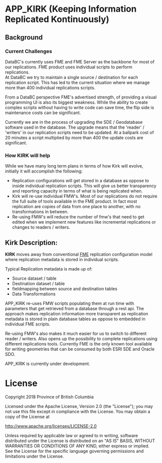 # APP_KIRK (Keeping Information Replicated Kontinuously)

## Background

### Current Challenges
DataBC's currently uses FME and FME Server as the backbone for most of our 
replications.  FME product uses individual scripts to perform replications.  
At DataBC we try to maintain a single source / destination for each 
replication script.  This has led to the current situation where we
manage more than 400 individual replications scripts.

From a DataBC perspective FME's advertised strength, of providing a visual programming
UI is also its biggest weakness.  While the ability to create complex scripts 
without having to write code can save time, the flip side is maintenance costs can
be significant.

Currently we are in the process of upgrading the SDE / Geodatabase software used
in the database.  The upgrade means that the 'reader' / 'writers' in our replication
scripts need to be updated.  At a ballpark cost of 20 minutes a script multiplied by 
more than 400 the update costs are significant.

### How KIRK will help
While we have many long term plans in terms of how Kirk will evolve, initially it 
will accomplish the following:
- Replication configurations will get stored in a database as oppose to inside 
  individual replication scripts.  This will give us better transparency and reporting
  capacity in terms of what is being replicated when.
- Kirk will re-use individual FMW's.  Most of our replications do not require the 
  full suite of tools available in the FME product.  In fact most replication are 
  copies of data from one place to another, with no transformations in between.
- Re-using FMW's will reduce the number of fmw's that need to get edited when we 
  implement new features like incremental replications or changes to readers / 
  writers.   

 
## Kirk Description:

**KIRK** moves away from conventional [FME](https://www.safe.com/) replication 
configuration model where replication metadata is stored in individual scripts.

Typical Replication metadata is made up of:
   - Source dataset / table
   - Destination dataset / table
   - fieldmapping between source and destination tables
   - Data Transformations 

APP_KIRK re-uses FMW scripts populating them at run time with parameters that 
get retrieved from a database through a rest api.  The approach makes replication 
information more transparent as replication metadata is stored in plain database 
tables as oppose to embedded in individual FME scripts.  

Re-using FMW's also makes it much easier for us to switch to different reader / 
writers.  Also opens up the possibility to complete replications using different 
replications tools.  Currently FME is the only known tool available for writing 
geometries that can be consumed by both ESRI SDE and Oracle SDO.

APP_KIRK is currently under development.

# License
Copyright 2018 Province of British Columbia

Licensed under the Apache License, Version 2.0 (the "License");
you may not use this file except in compliance with the License.
You may obtain a copy of the License at

   http://www.apache.org/licenses/LICENSE-2.0

Unless required by applicable law or agreed to in writing, software
distributed under the License is distributed on an "AS IS" BASIS,
WITHOUT WARRANTIES OR CONDITIONS OF ANY KIND, either express or implied.
See the License for the specific language governing permissions and
limitations under the License.
